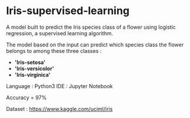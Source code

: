 # Iris-supervised-learning
A model built to predict the Iris species class of a flower using logistic regression, a supervised learning algorithm.  

The model based on the input can predict which species class the flower belongs to among these three classes :

- **'Iris-setosa'**
- **'Iris-versicolor'**
- **'Iris-virginica'**

Language : Python3
IDE : Jupyter Notebook

Accuracy = 97%    

Dataset : https://www.kaggle.com/uciml/iris
